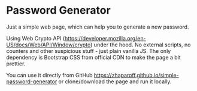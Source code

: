 # Password Generator

Just a simple web page, which can help you to generate a new password.

Using Web Crypto API (https://developer.mozilla.org/en-US/docs/Web/API/Window/crypto) under the hood.
No external scripts, no counters and other suspicious stuff - just plain vanilla JS.
The only dependency is Bootstrap CSS from official CDN to make the page a bit prettier.

You can use it directly from GitHub https://zhaparoff.github.io/simple-password-generator or clone/download the page and run it locally.
